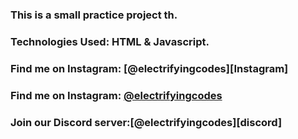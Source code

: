 ### This is a small practice project th.

### Technologies Used: HTML & Javascript.

### Find me on Instagram: [@electrifyingcodes][Instagram]
### Find me on Instagram: [@electrifyingcodes][Telegram]
### Join our Discord server:[@electrifyingcodes][discord]

[Instgram]: https://www.instagram.com/electrifying_codes
[Telegram]:
[discord]: 
